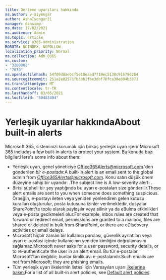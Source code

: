 ```yaml
---
title: Derleme uyarıları hakkında
ms.author: v-aiyengar
author: AshaIyengar21
manager: dansimp
ms.date: 17/02/2021
ms.audience: Admin
ms.topic: article
ms.service: o365-administration
ROBOTS: NOINDEX, NOFOLLOW
localization_priority: Normal
ms.collection: Adm_O365
ms.custom:
- "3200002"
- "7670"
ms.openlocfilehash: 54f09d8aebcf5e10eaad7f19ec5138c9167962b4
ms.sourcegitcommit: 251e2e82571fb3bb1fbe3dbf7bfca30e004b3373
ms.translationtype: MT
ms.contentlocale: tr-TR
ms.lasthandoff: 03/05/2021
ms.locfileid: "50483494"
---
```

# <a name="about-built-in-alerts"></a><span data-ttu-id="6dd3a-102">Yerleşik uyarılar hakkında</span><span class="sxs-lookup"><span data-stu-id="6dd3a-102">About built-in alerts</span></span>

<span data-ttu-id="6dd3a-103">Microsoft 365, sisteminizi korumak için birkaç yerleşik uyarı içerir.</span><span class="sxs-lookup"><span data-stu-id="6dd3a-103">Microsoft 365 includes a few built-in alerts to protect your system.</span></span> <span data-ttu-id="6dd3a-104">Bu konuda bazı bilgiler:</span><span class="sxs-lookup"><span data-stu-id="6dd3a-104">Here's some info about them:</span></span>

- <span data-ttu-id="6dd3a-105">Yerleşik uyarı, genel yöneticiye Office365Alerts@microsoft.com.'den gönderilen *bir e-postadır.*</span><span class="sxs-lookup"><span data-stu-id="6dd3a-105">A built-in alert is an email sent to the global admin from *Office365Alerts@microsoft.com*.</span></span> <span data-ttu-id="6dd3a-106">Konu satırı düşük önem düzeyine sahip bir uyarıdır: <name of alert policy> .</span><span class="sxs-lookup"><span data-stu-id="6dd3a-106">The subject line is A low-severity alert: <name of alert policy>.</span></span>
- <span data-ttu-id="6dd3a-107">Birisi şüpheli bir şey yaptığında bu uyarı e-postaları size gönderilir.</span><span class="sxs-lookup"><span data-stu-id="6dd3a-107">These alert emails are sent to you when someone does something suspicious.</span></span> <span data-ttu-id="6dd3a-108">Örneğin, e-postayı ileten veya yeniden yönlendiren gelen kutusu kuralları oluşturulur, posta kutusuna izinler verilmektedir, dosyalar SharePoint'te toplu olarak paylaşılır veya silinir ya da eBulma etkinlikleri veya e-posta gecikmeleri olur.</span><span class="sxs-lookup"><span data-stu-id="6dd3a-108">For example, inbox rules are created that forward or redirect email, permissions are granted to a mailbox, files are shared or deleted in bulk from SharePoint, or there are eDiscovery activities or email delays.</span></span>
- <span data-ttu-id="6dd3a-109">Microsoft hiçbir zaman bir kullanıcı parolası, güvenlik ayrıntıları veya uyarı e-postası içinde kullanıcının yeniden kimliğini doğrulamasını sağlamaz.</span><span class="sxs-lookup"><span data-stu-id="6dd3a-109">Microsoft never asks for a user password, security details, or to re-authenticate the user in an alert email.</span></span> <span data-ttu-id="6dd3a-110">Bu tür e-postalar Microsoft'tan değildir; bunlar kimlik avı e-postalarıdır.</span><span class="sxs-lookup"><span data-stu-id="6dd3a-110">Such emails are not from Microsoft; they are phishing emails.</span></span>
- <span data-ttu-id="6dd3a-111">Tüm yerleşik uyarı ilkelerinin listesi için Varsayılan uyarı [ilkelerine bakın.](https://go.microsoft.com/fwlink/?linkid=2103170)</span><span class="sxs-lookup"><span data-stu-id="6dd3a-111">For a list of all built-in alert policies, see [Default alert policies](https://go.microsoft.com/fwlink/?linkid=2103170).</span></span>